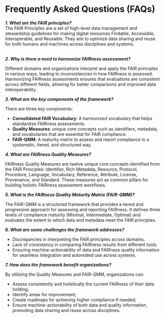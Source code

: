 Frequently Asked Questions (FAQs)
=================================

***1. What are the FAIR principles?***<br/>
The FAIR Principles are a set of high-level data management and stewardship guidelines for making digital resources Findable, Accessible, Interoperable, and Reusable. They aim to optimize data sharing and reuse for both humans and machines across disciplines and systems.<br/><br/>

***2. Why is there a need to harmonize FAIRness assessment?***

Different domains and organizations interpret and apply the FAIR principles in various ways, leading to inconsistencies in how FAIRness is assessed. Harmonizing FAIRness assessments ensures that evaluations are consistent across different fields, allowing for better comparisons and improved data interoperability.



***3. What are the key components of the framework?***

There are three key components:
* **Consolidated FAIR Vocabulary**: A harmonized vocabulary that helps standardize FAIRness assessments.
* **Quality Measures**: unique core concepts such as identifiers, metadata, and vocabularies that are essential for FAIR compliance.
* **FAIR-QMM**: A maturity matrix to assess and report compliance in a systematic, tiered, and structured way.



***4. What are FAIRness Quality Measures?***

FAIRness Quality Measures are twelve unique core concepts identified from the FAIR Principles: Identifier, Rich Metadata, Resource, Protocol, Procedure, Language, Vocabulary, Reference, Attribute, License, Provenance, and Standard. These measures act as common pillars for building holistic FAIRness assessment workflows.



***5. What is the FAIRness Quality Maturity Matrix (FAIR-QMM)?***

The FAIR-QMM is a structured framework that provides a tiered and progressive approach for assessing and reporting FAIRness. It defines three levels of compliance maturity (Minimal, Intermediate, Optimal) and evaluates the extent to which data and metadata meet the FAIR principles.



***6. What are some challenges the framework addresses?***

* Discrepancies in interpreting the FAIR principles across domains.
* Lack of consistency in comparing FAIRness results from different tools.
* Ensuring machine-actionability of data and FAIRness quality information for seamless integration and automated use across systems.



***7. How does the framework benefit organizations?***

By utilizing the Quality Measures and FAIR-QMM, organizations can:
* Assess consistently and holistically the current FAIRness of their data holding;
* Identify areas for improvement;
* Create roadmaps for achieving higher compliance if needed;
* Ensure machine-actionability of both data and quality information, promoting data sharing and reuse across disciplines.



